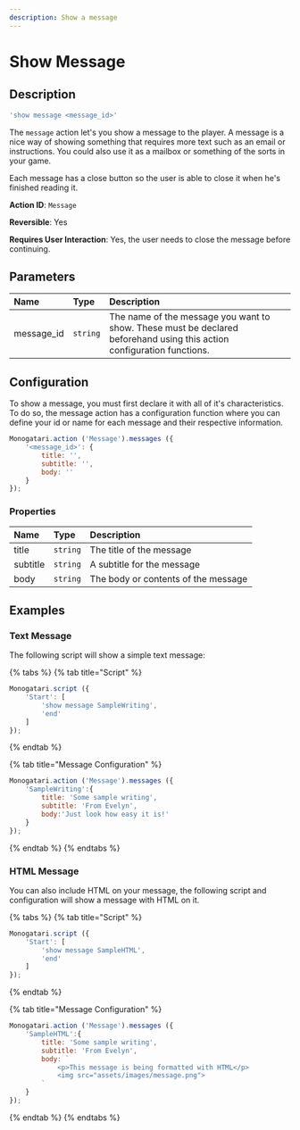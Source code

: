 ```yaml
---
description: Show a message
---
```


# Show Message

## Description

```javascript
'show message <message_id>'
```

The `message` action let's you show a message to the player. A message is a nice way of showing something that requires more text such as an email or instructions. You could also use it as a mailbox or something of the sorts in your game.

Each message has a close button so the user is able to close it when he's finished reading it.

**Action ID**: `Message`

**Reversible**: Yes

**Requires User Interaction**: Yes, the user needs to close the message before continuing.

## Parameters

| Name | Type | Description |
| :--- | :--- | :--- |
| message\_id | `string` | The name of the message you want to show. These must be declared beforehand using this action configuration functions. |

## Configuration

To show a message, you must first declare it with all of it's characteristics. To do so, the message action has a configuration function where you can define your id or name for each message and their respective information.

```javascript
Monogatari.action ('Message').messages ({
    '<message_id>': {
        title: '',
        subtitle: '',
        body: ''
    }
});
```

### Properties

| Name | Type | Description |
| :--- | :--- | :--- |
| title | `string` | The title of the message |
| subtitle | `string` | A subtitle for the message |
| body | `string` | The body or contents of the message |

## Examples

### Text Message

The following script will show a simple text message:

{% tabs %}
{% tab title="Script" %}
```javascript
Monogatari.script ({
    'Start': [
        'show message SampleWriting',
        'end'
    ] 
});
```
{% endtab %}

{% tab title="Message Configuration" %}
```javascript
Monogatari.action ('Message').messages ({
    'SampleWriting':{
        title: 'Some sample writing',
        subtitle: 'From Evelyn',
        body:'Just look how easy it is!'
    }
});
```
{% endtab %}
{% endtabs %}

### HTML Message

You can also include HTML on your message, the following script and configuration will show a message with HTML on it.

{% tabs %}
{% tab title="Script" %}
```javascript
Monogatari.script ({
    'Start': [
        'show message SampleHTML',
        'end'
    ] 
});
```
{% endtab %}

{% tab title="Message Configuration" %}
```javascript
Monogatari.action ('Message').messages ({
    'SampleHTML':{
        title: 'Some sample writing',
        subtitle: 'From Evelyn',
        body: `
            <p>This message is being formatted with HTML</p>
            <img src="assets/images/message.png">
        `
    }
});
```
{% endtab %}
{% endtabs %}


